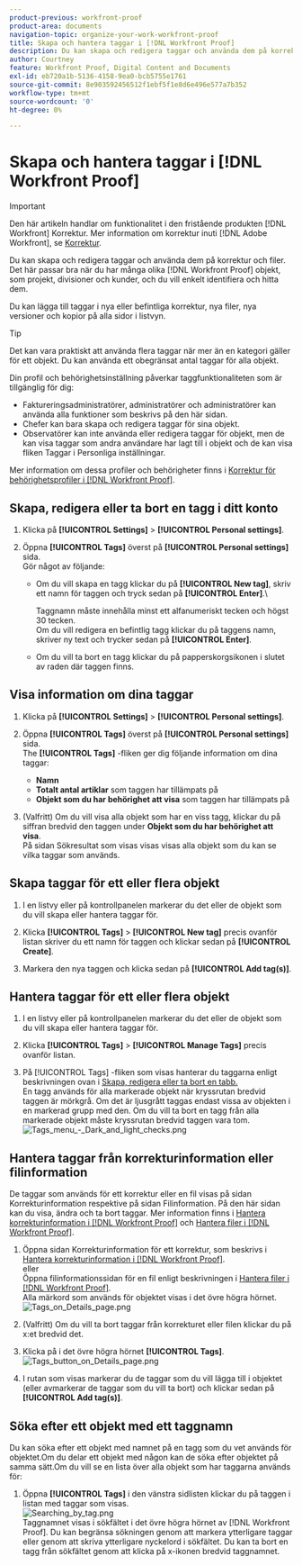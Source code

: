 ```yaml
---
product-previous: workfront-proof
product-area: documents
navigation-topic: organize-your-work-workfront-proof
title: Skapa och hantera taggar i [!DNL Workfront Proof]
description: Du kan skapa och redigera taggar och använda dem på korrektur och filer. Det här passar bra när du har många olika [!DNL Workfront Proof] objekt, som projekt, divisioner och kunder, och du vill enkelt identifiera och hitta dem.
author: Courtney
feature: Workfront Proof, Digital Content and Documents
exl-id: eb720a1b-5136-4158-9ea0-bcb5755e1761
source-git-commit: 8e903592456512f1ebf5f1e8d6e496e577a7b352
workflow-type: tm+mt
source-wordcount: '0'
ht-degree: 0%

---
```


# Skapa och hantera taggar i [!DNL Workfront Proof]

>[!IMPORTANT]
>
>Den här artikeln handlar om funktionalitet i den fristående produkten [!DNL Workfront] Korrektur. Mer information om korrektur inuti [!DNL Adobe Workfront], se [Korrektur](../../../review-and-approve-work/proofing/proofing.md).

Du kan skapa och redigera taggar och använda dem på korrektur och filer. Det här passar bra när du har många olika [!DNL Workfront Proof] objekt, som projekt, divisioner och kunder, och du vill enkelt identifiera och hitta dem.

Du kan lägga till taggar i nya eller befintliga korrektur, nya filer, nya versioner och kopior på alla sidor i listvyn.

>[!TIP]
>
>Det kan vara praktiskt att använda flera taggar när mer än en kategori gäller för ett objekt. Du kan använda ett obegränsat antal taggar för alla objekt.

Din profil och behörighetsinställning påverkar taggfunktionaliteten som är tillgänglig för dig:

* Faktureringsadministratörer, administratörer och administratörer kan använda alla funktioner som beskrivs på den här sidan.
* Chefer kan bara skapa och redigera taggar för sina objekt.
* Observatörer kan inte använda eller redigera taggar för objekt, men de kan visa taggar som andra användare har lagt till i objekt och de kan visa fliken Taggar i Personliga inställningar.

Mer information om dessa profiler och behörigheter finns i [Korrektur för behörighetsprofiler i [!DNL Workfront Proof]](../../../workfront-proof/wp-acct-admin/account-settings/proof-perm-profiles-in-wp.md).

## Skapa, redigera eller ta bort en tagg i ditt konto

1. Klicka på **[!UICONTROL Settings]** > **[!UICONTROL Personal settings]**.

1. Öppna **[!UICONTROL Tags]** överst på **[!UICONTROL Personal settings]** sida.\
   Gör något av följande:

   * Om du vill skapa en tagg klickar du på **[!UICONTROL New tag]**, skriv ett namn för taggen och tryck sedan på **[!UICONTROL Enter]**.\

      Taggnamn måste innehålla minst ett alfanumeriskt tecken och högst 30 tecken.\
      Om du vill redigera en befintlig tagg klickar du på taggens namn, skriver ny text och trycker sedan på **[!UICONTROL Enter]**.

   * Om du vill ta bort en tagg klickar du på papperskorgsikonen i slutet av raden där taggen finns.

## Visa information om dina taggar

1. Klicka på **[!UICONTROL Settings]** > **[!UICONTROL Personal settings]**.

1. Öppna **[!UICONTROL Tags]** överst på **[!UICONTROL Personal settings]** sida.\
   The **[!UICONTROL Tags]** -fliken ger dig följande information om dina taggar:

   * **Namn**
   * **Totalt antal artiklar** som taggen har tillämpats på
   * **Objekt som du har behörighet att visa** som taggen har tillämpats på

1. (Valfritt) Om du vill visa alla objekt som har en viss tagg, klickar du på siffran bredvid den taggen under **Objekt som du har behörighet att visa**.\
   På sidan Sökresultat som visas visas visas alla objekt som du kan se vilka taggar som används.

## Skapa taggar för ett eller flera objekt

1. I en listvy eller på kontrollpanelen markerar du det eller de objekt som du vill skapa eller hantera taggar för.
1. Klicka **[!UICONTROL Tags]** > **[!UICONTROL New tag]** precis ovanför listan skriver du ett namn för taggen och klickar sedan på **[!UICONTROL Create]**.

1. Markera den nya taggen och klicka sedan på **[!UICONTROL Add tag(s)]**.

## Hantera taggar för ett eller flera objekt

1. I en listvy eller på kontrollpanelen markerar du det eller de objekt som du vill skapa eller hantera taggar för.
1. Klicka **[!UICONTROL Tags]** > **[!UICONTROL Manage Tags]** precis ovanför listan.

1. På [!UICONTROL Tags] -fliken som visas hanterar du taggarna enligt beskrivningen ovan i [Skapa, redigera eller ta bort en tabb.](https://support.workfront.com/knowledge/articles/115004379508/en-us?brand_id=662728&amp;return_to=%2Fhc%2Fen-us%2Farticles%2F115004379508#CreatingEditingDeletingTag)\
   En tagg används för alla markerade objekt när kryssrutan bredvid taggen är mörkgrå. Om det är ljusgrått taggas endast vissa av objekten i en markerad grupp med den. Om du vill ta bort en tagg från alla markerade objekt måste kryssrutan bredvid taggen vara tom.\
   ![Tags_menu_-_Dark_and_light_checks.png](assets/tags-menu---dark-and-light-checks-350x217.png)

## Hantera taggar från korrekturinformation eller filinformation

De taggar som används för ett korrektur eller en fil visas på sidan Korrekturinformation respektive på sidan Filinformation. På den här sidan kan du visa, ändra och ta bort taggar. Mer information finns i [Hantera korrekturinformation i [!DNL Workfront Proof]](../../../workfront-proof/wp-work-proofsfiles/manage-your-work/manage-proof-details.md) och [Hantera filer i [!DNL Workfront Proof]](../../../workfront-proof/wp-work-proofsfiles/manage-your-work/manage-files.md).

1. Öppna sidan Korrekturinformation för ett korrektur, som beskrivs i [Hantera korrekturinformation i [!DNL Workfront Proof]](../../../workfront-proof/wp-work-proofsfiles/manage-your-work/manage-proof-details.md).\
   eller\
   Öppna filinformationssidan för en fil enligt beskrivningen i [Hantera filer i [!DNL Workfront Proof]](../../../workfront-proof/wp-work-proofsfiles/manage-your-work/manage-files.md).\
   Alla märkord som används för objektet visas i det övre högra hörnet.\
   ![Tags_on_Details_page.png](assets/tags-on-details-page-350x114.png)

1. (Valfritt) Om du vill ta bort taggar från korrekturet eller filen klickar du på x:et bredvid det.
1. Klicka på i det övre högra hörnet **[!UICONTROL Tags]**.\
   ![Tags_button_on_Details_page.png](assets/tags-button-on-details-page-350x116.png)

1. I rutan som visas markerar du de taggar som du vill lägga till i objektet (eller avmarkerar de taggar som du vill ta bort) och klickar sedan på **[!UICONTROL Add tag(s)]**.

## Söka efter ett objekt med ett taggnamn

Du kan söka efter ett objekt med namnet på en tagg som du vet används för objektet.Om du delar ett objekt med någon kan de söka efter objektet på samma sätt.Om du vill se en lista över alla objekt som har taggarna används för:

1. Öppna **[!UICONTROL Tags]** i den vänstra sidlisten klickar du på taggen i listan med taggar som visas.\
   ![Searching_by_tag.png](assets/searching-by-tag-350x209.png)\
   Taggnamnet visas i sökfältet i det övre högra hörnet av [!DNL Workfront Proof]. Du kan begränsa sökningen genom att markera ytterligare taggar eller genom att skriva ytterligare nyckelord i sökfältet. Du kan ta bort en tagg från sökfältet genom att klicka på x-ikonen bredvid taggnamnet.
